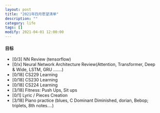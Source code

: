 ```yaml
---
layout: post
title: "2021年四月愿望清单"
description: ""
category: life
tags: []
modify: 2021-04-01 12:00:00
---
```



#### 目标

+ [0/3] NN Review (tensorflow)
+ [0/x] Neural Network Architecture Review(Attention, Transformer, Deep & Wide, LSTM, GRU .......)
+ [0/18] CS229 Learning
+ [0/18] CS230 Learning
+ [0/18] CS224 Learning
+ [3/18] Fitness: Push Ups, Sit ups
+ [0/1] Lyric / Pieces Creation
+ [3/18] Piano practice (blues, C Dominant Diminished, dorian, Bebop; triplets, 8th notes....)
